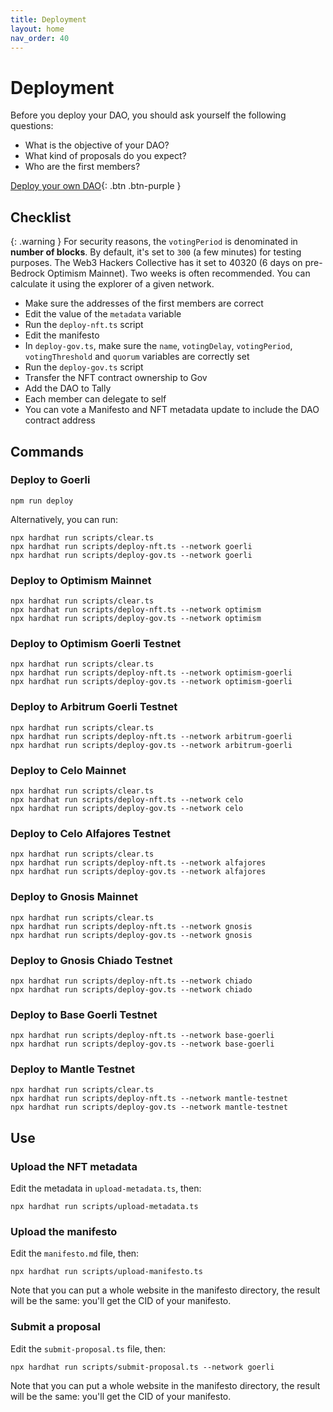 ```yaml
---
title: Deployment
layout: home
nav_order: 40
---
```


# Deployment

Before you deploy your DAO, you should ask yourself the following questions: 

- What is the objective of your DAO?
- What kind of proposals do you expect?
- Who are the first members? 

[Deploy your own DAO](https://gov-ui.on.fleek.co/){: .btn .btn-purple }

## Checklist

{: .warning }
For security reasons, the `votingPeriod` is denominated in **number of blocks**. By default, it's set to `300` (a few minutes) for testing purposes. The Web3 Hackers Collective has it set to 40320 (6 days on pre-Bedrock Optimism Mainnet). Two weeks is often recommended. You can calculate it using the explorer of a given network.

- Make sure the addresses of the first members are correct
- Edit the value of the `metadata` variable
- Run the `deploy-nft.ts` script
- Edit the manifesto
- In `deploy-gov.ts`, make sure the `name`, `votingDelay`, `votingPeriod`, `votingThreshold` and `quorum` variables are correctly set
- Run the `deploy-gov.ts` script
- Transfer the NFT contract ownership to Gov
- Add the DAO to Tally
- Each member can delegate to self
- You can vote a Manifesto and NFT metadata update to include the DAO contract address

## Commands

### Deploy to Goerli

```
npm run deploy
```

Alternatively, you can run: 

```
npx hardhat run scripts/clear.ts
npx hardhat run scripts/deploy-nft.ts --network goerli
npx hardhat run scripts/deploy-gov.ts --network goerli
```

### Deploy to Optimism Mainnet

```
npx hardhat run scripts/clear.ts
npx hardhat run scripts/deploy-nft.ts --network optimism
npx hardhat run scripts/deploy-gov.ts --network optimism
```

### Deploy to Optimism Goerli Testnet

```
npx hardhat run scripts/clear.ts
npx hardhat run scripts/deploy-nft.ts --network optimism-goerli
npx hardhat run scripts/deploy-gov.ts --network optimism-goerli
```

### Deploy to Arbitrum Goerli Testnet

```
npx hardhat run scripts/clear.ts
npx hardhat run scripts/deploy-nft.ts --network arbitrum-goerli
npx hardhat run scripts/deploy-gov.ts --network arbitrum-goerli
```

### Deploy to Celo Mainnet

```
npx hardhat run scripts/clear.ts
npx hardhat run scripts/deploy-nft.ts --network celo
npx hardhat run scripts/deploy-gov.ts --network celo
```

### Deploy to Celo Alfajores Testnet

```
npx hardhat run scripts/clear.ts
npx hardhat run scripts/deploy-nft.ts --network alfajores
npx hardhat run scripts/deploy-gov.ts --network alfajores
```

### Deploy to Gnosis Mainnet

```
npx hardhat run scripts/clear.ts
npx hardhat run scripts/deploy-nft.ts --network gnosis
npx hardhat run scripts/deploy-gov.ts --network gnosis
```

### Deploy to Gnosis Chiado Testnet

```
npx hardhat run scripts/deploy-nft.ts --network chiado
npx hardhat run scripts/deploy-gov.ts --network chiado
```

### Deploy to Base Goerli Testnet

```
npx hardhat run scripts/deploy-nft.ts --network base-goerli
npx hardhat run scripts/deploy-gov.ts --network base-goerli
```

### Deploy to Mantle Testnet

```
npx hardhat run scripts/clear.ts
npx hardhat run scripts/deploy-nft.ts --network mantle-testnet
npx hardhat run scripts/deploy-gov.ts --network mantle-testnet
```

## Use

### Upload the NFT metadata

Edit the metadata in `upload-metadata.ts`, then:

```
npx hardhat run scripts/upload-metadata.ts
```

### Upload the manifesto

Edit the `manifesto.md` file, then:

```
npx hardhat run scripts/upload-manifesto.ts
```

Note that you can put a whole website in the manifesto directory, the result will be the same: you'll get the CID of your manifesto.

### Submit a proposal

Edit the `submit-proposal.ts` file, then:

```
npx hardhat run scripts/submit-proposal.ts --network goerli
```

Note that you can put a whole website in the manifesto directory, the result will be the same: you'll get the CID of your manifesto.